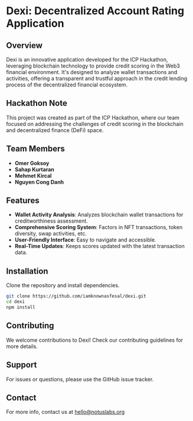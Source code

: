 # Dexi: Decentralized Account Rating Application

## Overview

Dexi is an innovative application developed for the ICP Hackathon, leveraging blockchain technology to provide credit scoring in the Web3 financial environment. It's designed to analyze wallet transactions and activities, offering a transparent and trustful approach in the credit lending process of the decentralized financial ecosystem.

## Hackathon Note

This project was created as part of the ICP Hackathon, where our team focused on addressing the challenges of credit scoring in the blockchain and decentralized finance (DeFi) space.

## Team Members

- **Omer Goksoy**
- **Sahap Kurtaran**
- **Mehmet Kircal**
- **Nguyen Cong Danh**

## Features

- **Wallet Activity Analysis**: Analyzes blockchain wallet transactions for creditworthiness assessment.
- **Comprehensive Scoring System**: Factors in NFT transactions, token diversity, swap activities, etc.
- **User-Friendly Interface**: Easy to navigate and accessible.
- **Real-Time Updates**: Keeps scores updated with the latest transaction data.

## Installation

Clone the repository and install dependencies.

```bash
git clone https://github.com/iamknownasfesal/dexi.git
cd dexi
npm install
```

## Contributing

We welcome contributions to Dexi! Check our contributing guidelines for more details.

## Support

For issues or questions, please use the GitHub issue tracker.

## Contact

For more info, contact us at hello@notuslabs.org
